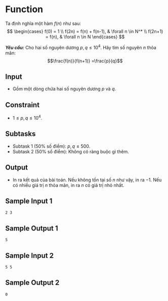 # Function

Ta định nghĩa một hàm $f(n)$ như sau:
$$
\begin{cases}
    f(0) = 1 \\
    f(2n) = f(n) + f(n-1), & \forall n \in N^* \\
    f(2n+1) = f(n), & \forall n \in N
\end{cases}
$$

***Yêu cầu:*** Cho hai số nguyên dương $p,q \le 10^4$. Hãy tìm số nguyên $n$ thỏa mãn:
$$\frac{f(n)}{f(n+1)} =\frac{p}{q}$$ 

## Input

- Gồm một dòng chứa hai số nguyên dương $p$ và $q$.

## Constraint

- $1 \le p,q \le 10^4$.

## Subtasks

- Subtask $1$ ($50\%$ số điểm): $p, q \le 500$.
- Subtask $2$ ($50\%$ số điểm): Không có ràng buộc gì thêm.

## Output

- In ra kết quả của bài toán. Nếu không tồn tại số $n$ như vậy, in ra $-1$. Nếu có nhiều giá trị $n$ thỏa mãn, in ra $n$ có giá trị nhỏ nhất.


## Sample Input 1

```
2 3
```

## Sample Output 1

```
5
```

## Sample Input 2

```
5 5
```

## Sample Output 2

```
0
```